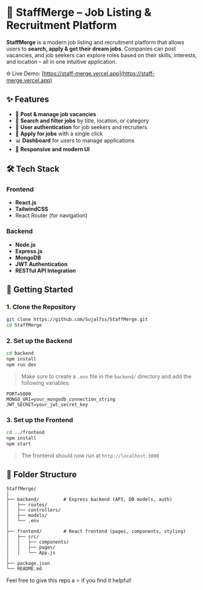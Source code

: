 # 🚀 StaffMerge – Job Listing & Recruitment Platform

**StaffMerge** is a modern job listing and recruitment platform that allows users to **search, apply & get their dream jobs**. Companies can post vacancies, and job seekers can explore roles based on their skills, interests, and location – all in one intuitive application.

🌐 Live Demo: [https://staff-merge.vercel.app](https://staff-merge.vercel.app)


## ✨ Features

- 🧾 **Post & manage job vacancies**
- 🎯 **Search and filter jobs** by title, location, or category
- 👤 **User authentication** for job seekers and recruiters
- 📄 **Apply for jobs** with a single click
- 📊 **Dashboard** for users to manage applications
- 🎨 **Responsive and modern UI**

## 🛠️ Tech Stack

### Frontend
- **React.js**
- **TailwindCSS**
- React Router (for navigation)

### Backend
- **Node.js**
- **Express.js**
- **MongoDB** 
- **JWT Authentication**
- **RESTful API Integration**
  

## 🚀 Getting Started

### 1. Clone the Repository

```bash
git clone https://github.com/Sujal7ss/StaffMerge.git
cd StaffMerge
```

### 2. Set up the Backend

```bash
cd backend
npm install
npm run dev
```

> Make sure to create a `.env` file in the `backend/` directory and add the following variables:

```env
PORT=5000
MONGO_URI=your_mongodb_connection_string
JWT_SECRET=your_jwt_secret_key
```

### 3. Set up the Frontend

```bash
cd ../frontend
npm install
npm start
```

> The frontend should now run at `http://localhost:3000`

## 📁 Folder Structure

```
StaffMerge/
│
├── backend/         # Express backend (API, DB models, auth)
│   ├── routes/
│   ├── controllers/
│   ├── models/
│   └── .env
│
├── frontend/        # React frontend (pages, components, styling)
│   ├── src/
│   │   ├── components/
│   │   ├── pages/
│   │   └── App.js
│
├── package.json
└── README.md
```

Feel free to give this repo a ⭐ if you find it helpful!
